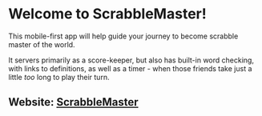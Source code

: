 # Welcome to ScrabbleMaster!
This mobile-first app will help guide your journey to become scrabble master of the world. 

It servers primarily as a score-keeper, but also has built-in word checking, with links to definitions, as well as a timer - when those friends take just a little _too_ long to play their turn.

## Website: [ScrabbleMaster](https://scrabblemaster.netlify.app)
